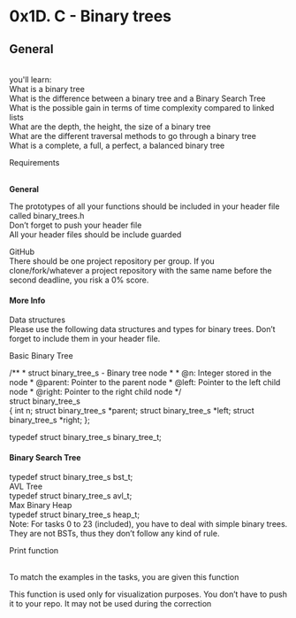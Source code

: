# 0x1D. C - Binary trees 
<h2>General </h2><br/>
you'll learn:<br/>
What is a binary tree<br/>
What is the difference between a binary tree and a Binary Search Tree<br/>
What is the possible gain in terms of time complexity compared to linked lists<br/>
What are the depth, the height, the size of a binary tree<br/>
What are the different traversal methods to go through a binary tree<br/>
What is a complete, a full, a perfect, a balanced binary tree<br/>

<p>Requirements</p><br/>
<b> General </b><br/>

The prototypes of all your functions should be included in your header file called binary_trees.h<br/>
Don’t forget to push your header file<br/>
All your header files should be include guarded<br/>

GitHub<br/>
There should be one project repository per group. If you clone/fork/whatever a project repository with the same name before the second deadline, you risk a 0% score.<br/>

<h4>More Info</h4>
Data structures<br/>
Please use the following data structures and types for binary trees. Don’t forget to include them in your header file.<br/>

<p>Basic Binary Tree</p>
/**
 * struct binary_tree_s - Binary tree node
 *
 * @n: Integer stored in the node
 * @parent: Pointer to the parent node
 * @left: Pointer to the left child node
 * @right: Pointer to the right child node
 */<br/>
struct binary_tree_s<br/>
{
    int n;
    struct binary_tree_s *parent;
    struct binary_tree_s *left;
    struct binary_tree_s *right;
};<br/>

typedef struct binary_tree_s binary_tree_t;<br/>
<h4>Binary Search Tree</h4>
typedef struct binary_tree_s bst_t;<br/>
AVL Tree<br/>
typedef struct binary_tree_s avl_t;<br/>
Max Binary Heap<br/>
typedef struct binary_tree_s heap_t;<br/>
Note: For tasks 0 to 23 (included), you have to deal with simple binary trees. <br/>They are not BSTs, thus they don’t follow any kind of rule.<br/>

<p>Print function</p><br/>
To match the examples in the tasks, you are given this function<br/>
<p></p>
This function is used only for visualization purposes. You don’t have to push it to your repo. It may not be used during the correction<br/>
